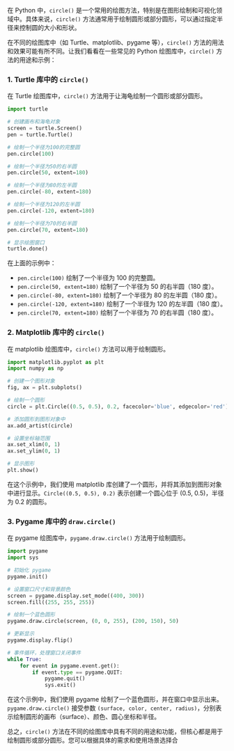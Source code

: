 在 Python 中，`circle()` 是一个常用的绘图方法，特别是在图形绘制和可视化领域中。具体来说，`circle()` 方法通常用于绘制圆形或部分圆形，可以通过指定半径来控制圆的大小和形状。

在不同的绘图库中（如 Turtle、matplotlib、pygame 等），`circle()` 方法的用法和效果可能有所不同。让我们看看在一些常见的 Python 绘图库中，`circle()` 方法的用途和示例：

### 1. Turtle 库中的 `circle()`

在 Turtle 绘图库中，`circle()` 方法用于让海龟绘制一个圆形或部分圆形。

```python
import turtle

# 创建画布和海龟对象
screen = turtle.Screen()
pen = turtle.Turtle()

# 绘制一个半径为100的完整圆
pen.circle(100)

# 绘制一个半径为50的右半圆
pen.circle(50, extent=180)

# 绘制一个半径为80的左半圆
pen.circle(-80, extent=180)

# 绘制一个半径为120的左半圆
pen.circle(-120, extent=180)

# 绘制一个半径为70的右半圆
pen.circle(70, extent=180)

# 显示绘图窗口
turtle.done()
```

在上面的示例中：

- `pen.circle(100)` 绘制了一个半径为 100 的完整圆。
- `pen.circle(50, extent=180)` 绘制了一个半径为 50 的右半圆（180 度）。
- `pen.circle(-80, extent=180)` 绘制了一个半径为 80 的左半圆（180 度）。
- `pen.circle(-120, extent=180)` 绘制了一个半径为 120 的左半圆（180 度）。
- `pen.circle(70, extent=180)` 绘制了一个半径为 70 的右半圆（180 度）。

### 2. Matplotlib 库中的 `circle()`

在 matplotlib 绘图库中，`circle()` 方法可以用于绘制圆形。

```python
import matplotlib.pyplot as plt
import numpy as np

# 创建一个图形对象
fig, ax = plt.subplots()

# 绘制一个圆形
circle = plt.Circle((0.5, 0.5), 0.2, facecolor='blue', edgecolor='red')

# 添加圆形到图形对象中
ax.add_artist(circle)

# 设置坐标轴范围
ax.set_xlim(0, 1)
ax.set_ylim(0, 1)

# 显示图形
plt.show()
```

在这个示例中，我们使用 matplotlib 库创建了一个圆形，并将其添加到图形对象中进行显示。`Circle((0.5, 0.5), 0.2)` 表示创建一个圆心位于 (0.5, 0.5)，半径为 0.2 的圆形。

### 3. Pygame 库中的 `draw.circle()`

在 pygame 绘图库中，`pygame.draw.circle()` 方法用于绘制圆形。

```python
import pygame
import sys

# 初始化 pygame
pygame.init()

# 设置窗口尺寸和背景颜色
screen = pygame.display.set_mode((400, 300))
screen.fill((255, 255, 255))

# 绘制一个蓝色圆形
pygame.draw.circle(screen, (0, 0, 255), (200, 150), 50)

# 更新显示
pygame.display.flip()

# 事件循环，处理窗口关闭事件
while True:
    for event in pygame.event.get():
        if event.type == pygame.QUIT:
            pygame.quit()
            sys.exit()
```

在这个示例中，我们使用 pygame 绘制了一个蓝色圆形，并在窗口中显示出来。`pygame.draw.circle()` 接受参数 `(surface, color, center, radius)`，分别表示绘制圆形的画布（surface）、颜色、圆心坐标和半径。

总之，`circle()` 方法在不同的绘图库中具有不同的用途和功能，但核心都是用于绘制圆形或部分圆形。您可以根据具体的需求和使用场景选择合